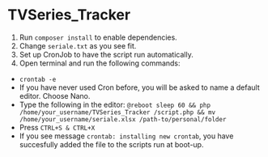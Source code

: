 # TVSeries_Tracker

1. Run `composer install` to enable dependencies.
2. Change `seriale.txt` as you see fit.
3. Set up CronJob to have the script run automatically.
4. Open terminal and run the following commands:
- `crontab -e`
- If you have never used Cron before, you will be asked to name a default editor. Choose Nano.
- Type the following in the editor: `@reboot sleep 60 && php /home/your_username/TVSeries_Tracker
/script.php && mv /home/your_username/seriale.xlsx /path-to/personal/folder`
- Press `CTRL+S & CTRL+X`
- If you see message `crontab: installing new crontab`, you have succesfully added the file to
 the scripts run at boot-up.